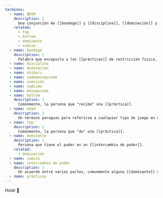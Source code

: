 ```yaml
---
terminos:
  - name: BDSM
    description: |
      Una conjunción de [[bondage]] y [[disciplina]], [[dominación]] y [[sumisión]], y [[sadismo]] y [[masoquismo]].
    related: 
      - top
      - bottom
      - dominante
      - sumise
  - name: bondage
    description: |
      Palabra que encapsula a las [[prácticas]] de restricción física.
  - name: disciplina
  - name: dominación
  - name: shibari
  - name: sadomasoquismo
  - name: sumisión
  - name: sadismo
  - name: masoquismo
  - name: bottom
    description: |
      Comúnmente, la persona que "recibe" una [[práctica]]. 
  - name: edad
    description: |
      Un término paraguas para referirse a cualquier tipo de juego en donde alguna persona adulta pretenda tener una edad diferente a la que tiene en la actualidad.
  - name: top
    description: |
      Comúnmente, la persona que "da" una [[práctica]].  
  - name: dominante
    description: |
      Persona que tiene el poder en un [[intercambio de poder]]. 
    related: 
      - dominación
  - name: sumise
  - name: intercambio de poder
    description: |
      Un acuerdo entre varias partes, comunmente alguna [[dominante]] y alguna [[sumisa]], donde la parte [[sumisa]] le entrega poder sobre aspectos de sí misma a la [[dominante]].
  - name: prácticas
---
```


Hola! 👋
